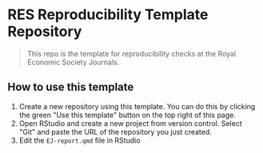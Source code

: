 # RES Reproducibility Template Repository

> This repo is the template for reproducibility checks at the Royal Economic Society Journals.

## How to use this template

1. Create a new repository using this template. You can do this by clicking the green "Use this template" button on the top right of this page.
2. Open RStudio and create a new project from version control. Select "Git" and paste the URL of the repository you just created.
3. Edit the `EJ-report.qmd` file in RStudio
